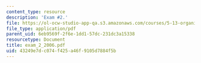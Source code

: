 ```yaml
---
content_type: resource
description: 'Exam #2.'
file: https://ol-ocw-studio-app-qa.s3.amazonaws.com/courses/5-13-organic-chemistry-ii-fall-2006/43249e7dc074f425a46f9105d7884f5b_exam_2_2006.pdf
file_type: application/pdf
parent_uid: 6eb9569f-2f6e-1dd1-57dc-231dc3a15338
resourcetype: Document
title: exam_2_2006.pdf
uid: 43249e7d-c074-f425-a46f-9105d7884f5b
---
```

